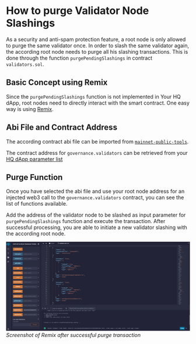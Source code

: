 # How to purge Validator Node Slashings

As a security and anti-spam protection feature, a root node is only allowed to purge the same validator once. In order to slash the same validator again, the according root node needs to purge all his slashing transactions. This is done through the function `purgePendingSlashings` in contract `validators.sol`.

## Basic Concept using Remix

Since the `purgePendingSlashings` function is not implemented in Your HQ dApp, root nodes need to directly interact with the smart contract. One easy way is using [Remix](how-to-interact-with-smart-contracts-with-remix.md).

## Abi File and Contract Address

The according contract abi file can be imported from [`mainnet-public-tools`](https://gitlab.com/q-dev/mainnet-public-tools/-/tree/master/abi).

The contract address for `governance.validators` can be retrieved from your [HQ dApp parameter list](https://hq.q.org/q-parameters/constitution)

## Purge Function

Once you have selected the abi file and use your root node address for an injected web3 call to the  `governance.validators` contract, you can see the list of functions available.

Add the address of the validator node to be slashed as input parameter for `purgePendingSlashings` function and execute the transaction. After successful processing, you are able to initiate a new validator slashing with the according root node.

![Screenshot](img/purgeVn.png)
*Screenshot of Remix after successful purge transaction*
